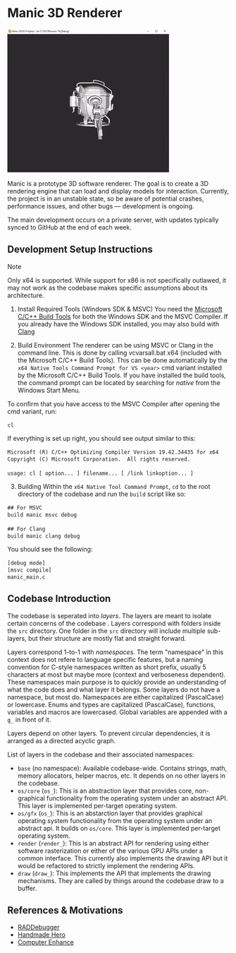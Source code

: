 # Manic 3D Renderer

![Demo GIF](media/manic_demo_alpha_75.gif)

Manic is a prototype 3D software renderer. The goal is to create a 3D rendering engine that can load and display models for 
interaction. Currently, the project is in an unstable state, so be aware of potential crashes, performance issues, and other 
bugs — development is ongoing.

The main development occurs on a private server, with updates typically synced to GitHub at the end of each week.

## Development Setup Instructions
> [!NOTE]
> Only x64 is supported. While support for x86 is not specifically outlawed, it may not work as the codebase makes 
> specific assumptions about its architecture.

1. Install Required Tools (Windows SDK & MSVC)
You need the [Microsoft C/C++ Build Tools](https://visualstudio.microsoft.com/downloads/?q=build+tools) for both the Windows SDK and the MSVC Compiler. 
If you already have the Windows SDK installed, you may also build with [Clang](https://releases.llvm.org/)

2. Build Environment
The renderer can be using MSVC or Clang in the command line. This is done by calling vcvarsall.bat x64 (included with the Microsoft C/C++ Build Tools).
This can be done automatically by the `x64 Native Tools Command Prompt for VS <year>` cmd variant installed by the Microsoft C/C++ Build Tools. If you have 
installed the build tools, the command prompt can be located by searching for *native* from the Windows Start Menu.

To confirm that you have access to the MSVC Compiler after opening the cmd variant, run:

```
cl
```

If everything is set up right, you should see output similar to this:
```
Microsoft (R) C/C++ Optimizing Compiler Version 19.42.34435 for x64
Copyright (C) Microsoft Corporation.  All rights reserved.

usage: cl [ option... ] filename... [ /link linkoption... ]
```

3. Building
Within the `x64 Native Tool Command Prompt`, `cd` to the root directory of the codebase and run the `build` script like so:
```
## For MSVC
build manic msvc debug

## For Clang
build manic clang debug
```

You should see the following: 
```
[debug mode]
[msvc compile]
manic_main.c
```


## Codebase Introduction

The codebase is seperated into *layers*. The layers are meant to isolate certain concerns of the codebase . Layers
correspond with folders inside the `src` directory. One folder in the `src` directory will include multiple sub-layers,
but their structure are mostly flat and straight forward.

Layers correspond 1-to-1 with *namespaces*. The term "namespace" in this context does not refere to language specific 
features, but a naming convention for C-style namespaces written as short prefix, usually 5 characters at most but maybe
more (context and verboseness dependent). These namespaces main purpose is to quickly provide an understanding of what
the code does and what layer it belongs. Some layers do not have a namespace, but most do. Namespaces are either 
capitalized (PascalCase) or lowercase. Enums and types are capitalized (PascalCase), functions, variables and macros
are lowercased. Global variables are appended with a `g_` in front of it.

Layers depend on other layers. To prevent circular dependencies, it is arranged as a directed acyclic graph.

List of layers in the codebase and their associated namespaces:
- `base` (no namespace): Available codebase-wide. Contains strings, math, memory allocators, helper macros, etc. It 
	depends on no other layers in the codebase.
- `os/core` (`os_`): This is an abstraction layer that provides core, non-graphical functionality from the operating 
	system under an abstract API. This layer is implemented per-target operating system.
- `os/gfx` (`os_`): This is an abstarction layer that provides graphical operating system functionality from the 
	operating system under an abstract api. It builds on `os/core`. This layer is implemented per-target operating system.
- `render` (`render_`): This is an abstract API for rendering using either software rasterization or either of the 
	various GPU APIs under a common interface. This currently also implements the drawing API but it would be refactored
	to strictly implement the rendering APIs.
- `draw` (`draw_`): This implements the API that implements the drawing mechanisms. They are called by things around the 
	codebase draw to a buffer.



## References & Motivations
+ [RADDebugger](https://github.com/EpicGamesExt/raddebugger)
+ [Handmade Hero](https://www.youtube.com/playlist?list=PLnuhp3Xd9PYTt6svyQPyRO_AAuMWGxPzU)
+ [Computer Enhance](https://www.computerenhance.com)
